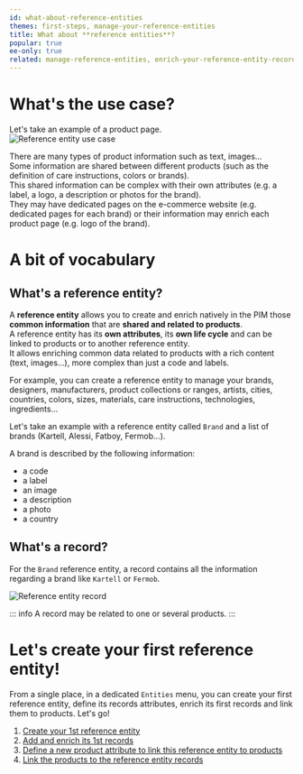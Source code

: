 ```yaml
---
id: what-about-reference-entities
themes: first-steps, manage-your-reference-entities
title: What about **reference entities**?
popular: true
ee-only: true
related: manage-reference-entities, enrich-your-reference-entity-records
---
```


# What's the use case?

Let's take an example of a product page.  
![Reference entity use case](what-about-reference-entities.png)

There are many types of product information such as text, images...  
Some information are shared between different products (such as the definition of care instructions, colors or brands).  
This shared information can be complex with their own attributes (e.g. a label, a logo, a description or photos for the brand).  
They may have dedicated pages on the e-commerce website (e.g. dedicated pages for each brand) or their information may enrich each product page (e.g. logo of the brand).

# A bit of vocabulary
## What's a reference entity?

A **reference entity** allows you to create and enrich natively in the PIM those **common information** that are **shared and related to products**.   
A reference entity has its **own attributes**, its **own life cycle** and can be linked to products or to another reference entity.  
It allows enriching common data related to products with a rich content (text, images...), more complex than just a code and labels.

For example, you can create a reference entity to manage your brands, designers, manufacturers, product collections or ranges, artists, cities, countries, colors, sizes, materials, care instructions, technologies, ingredients...

Let's take an example with a reference entity called `Brand` and a list of brands (Kartell, Alessi, Fatboy, Fermob...).   

A brand is described by the following information:
- a code
- a label
- an image
- a description
- a photo
- a country


## What's a record?

For the `Brand` reference entity, a record contains all the information regarding a brand like `Kartell` or `Fermob`.

![Reference entity record](what-about-reference-entities_record.png)


::: info
A record may be related to one or several products.
:::

# Let's create your first reference entity!

From a single place, in a dedicated `Entities` menu, you can create your first reference entity, define its records attributes, enrich its first records and link them to products. Let's go!
1. [Create your 1st reference entity](manage-reference-entities.html#create-a-reference-entity)
1. [Add and enrich its 1st records](enrich-your-reference-entity-records.html)
1. [Define a new product attribute to link this reference entity to products](manage-your-attributes.html#create-an-attribute)
1. [Link the products to the reference entity records](work-on-a-product.html)
